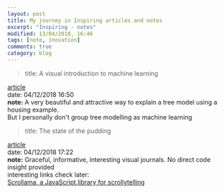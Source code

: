 ```yaml
---
layout: post
title: My journey in Inspiring articles and notes
excerpt: "Inspiring - notes"
modified: 13/04/2018, 16:46
tags: [note, inovation]
comments: true
category: blog
---
```


>title: A visual introduction to machine learning  

[article](http://www.r2d3.us/visual-intro-to-machine-learning-part-1/)  
date: 04/12/2018 16:50  
**note:** A very beautiful and attractive way to explain a tree model using a housing example.   
But I personally don't group tree modelling as machine learning  

>title: The state of the pudding  

[article](https://medium.com/@matthew_daniels/the-state-of-the-pudding-2018-9661ab4d299c)  
date: 04/12/2018 17:22  
**note:** Graceful, informative, interesting visual journals. No direct code insight provided   
interesting links check later:  
[Scrollama, a JavaScript library for scrollytelling](https://github.com/russellgoldenberg/scrollama)  

